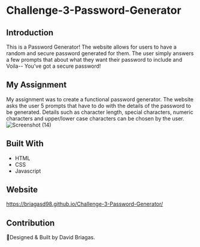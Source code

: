# Challenge-3-Password-Generator

## Introduction
This is a Password Generator! The website allows for users to have a random and secure password generated
for them. The user simply answers a few prompts that about what they want their password to include and Voila-- You've 
got a secure password!

## My Assignment
My assignment was to create a functional password generator. The website asks the user 5 prompts that have to
do with the details of the password to be generated. Details such as character length, special characters, numeric characters 
and upper/lower case characters can be chosen by the user.
![Screenshot (14)](https://user-images.githubusercontent.com/83102464/120134607-1cf3ea80-c194-11eb-8adf-9db96f8f795a.png)


## Built With
* HTML
* CSS
* Javascript

## Website
https://briagasd98.github.io/Challenge-3-Password-Generator/

## Contribution
🧠Designed & Built by David Briagas.
